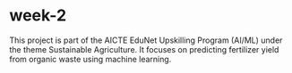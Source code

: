 # week-2
This project is part of the AICTE EduNet Upskilling Program (AI/ML) under the theme Sustainable Agriculture.   It focuses on predicting fertilizer yield from organic waste using machine learning.
